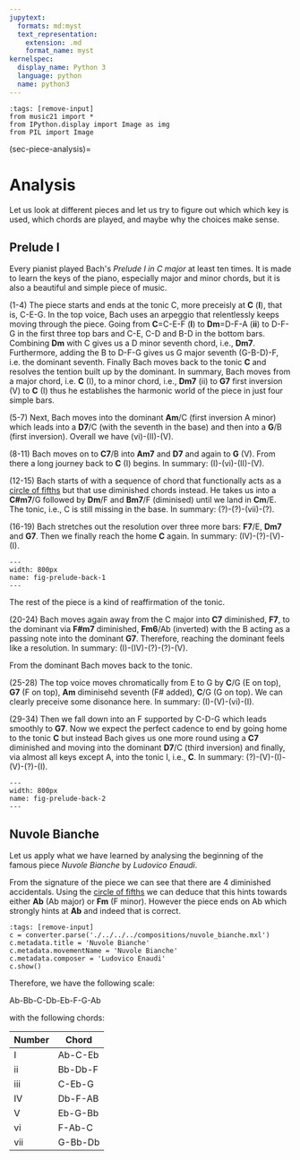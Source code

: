 ```yaml
---
jupytext:
  formats: md:myst
  text_representation:
    extension: .md
    format_name: myst
kernelspec:
  display_name: Python 3
  language: python
  name: python3
---
```


```{code-cell} python3
:tags: [remove-input]
from music21 import *
from IPython.display import Image as img
from PIL import Image
```

(sec-piece-analysis)=
# Analysis

Let us look at different pieces and let us try to figure out which which key is used, which chords are played, and maybe why the choices make sense.

## Prelude I

Every pianist played Bach's *Prelude I in C major* at least ten times.
It is made to learn the keys of the piano, especially major and minor chords, but it is also a beautiful and simple piece of music.

(1-4) The piece starts and ends at the tonic C, more preceisly at **C** (**I**), that is, C-E-G.
In the top voice, Bach uses an arpeggio that relentlessly keeps moving through the piece.
Going from **C**=C-E-F (**I**) to **Dm**=D-F-A (**ii**) to D-F-G in the first three top bars and C-E, C-D and B-D in the bottom bars.
Combining **Dm** with C gives us a D minor seventh chord, i.e., **Dm7**.
Furthermore, adding the B to D-F-G gives us G major seventh (G-B-D)-F, i.e. the dominant seventh.
Finally Bach moves back to the tonic **C** and resolves the tention built up by the dominant.
In summary, Bach moves from a major chord, i.e. **C** (I), to a minor chord, i.e., **Dm7** (ii) to **G7** first inversion (V) to **C** (I) thus he establishes the harmonic world of the piece in just four simple bars.

(5-7)  Next, Bach moves into the dominant **Am**/C (first inversion A minor) which leads into a **D7**/C (with the seventh in the base) and then into a **G**/B (first inversion).
Overall we have (vi)-(II)-(V).

(8-11) Bach moves on to **C7**/B into **Am7** and **D7** and again to **G** (V).
From there a long journey back to **C** (I) begins.
In summary: (I)-(vi)-(II)-(V).

(12-15) Bach starts of with a sequence of chord that functionally acts as a [circle of fifths](sec-circle-of-fifths) but that use diminished chords instead.
He takes us into a **C#m7**/G followed by **Dm**/F and **Bm7**/F (diminised) until we land in **Cm**/E.
The tonic, i.e., C is still missing in the base.
In summary: (?)-(?)-(vii)-(?).

(16-19) Bach stretches out the resolution over three more bars: **F7**/E, **Dm7** and **G7**.
Then we finally reach the home **C** again.
In summary: (IV)-(?)-(V)-(I).

```{figure} ./../../../figs/composing/prelude-bach-1.png
---
width: 800px
name: fig-prelude-back-1
---
```

The rest of the piece is a kind of reaffirmation of the tonic.

(20-24) Bach moves again away from the C major into **C7** diminished, **F7**, to the dominant via **F#m7** diminished, **Fm6**/Ab (inverted) with the B acting as a passing note into the dominant **G7**.
Therefore, reaching the dominant feels like a resolution.
In summary: (I)-(IV)-(?)-(?)-(V).

From the dominant Bach moves back to the tonic.

(25-28) The top voice moves chromatically from E to G by **C**/G (E on top), **G7** (F on top), 
**Am** diminisehd seventh (F# added), **C**/G (G on top).
We can clearly preceive some disonance here. 
In summary: (I)-(V)-(vi)-(I).

(29-34) Then we fall down into an F supported by C-D-G which leads smoothly to **G7**.
Now we expect the perfect cadence to end by going home to the tonic **C** but instead Bach gives us one more round using a **C7** diminished and moving into the dominant **D7**/C (third inversion) and finally, via almost all keys except A, into the tonic I, i.e., **C**.
In summary: (?)-(V)-(I)-(V)-(?)-(I).

```{figure} ./../../../figs/composing/prelude-bach-2.png
---
width: 800px
name: fig-prelude-back-2
---
```

## Nuvole Bianche

Let us apply what we have learned by analysing the beginning of the famous piece *Nuvole Bianche* by *Ludovico Enaudi*.

From the signature of the piece we can see that there are 4 diminished accidentals.
Using the [circle of fifths](sec-circle-of-fifths) we can deduce that this hints towards either **Ab** (Ab major) or **Fm** (F minor).
However the piece ends on Ab which strongly hints at **Ab** and indeed that is correct.

```{code-cell} python3
:tags: [remove-input]
c = converter.parse('./../../../compositions/nuvole_bianche.mxl')
c.metadata.title = 'Nuvole Bianche'
c.metadata.movementName = 'Nuvole Bianche'
c.metadata.composer = 'Ludovico Enaudi'
c.show()
```

Therefore, we have the following scale:

Ab-Bb-C-Db-Eb-F-G-Ab

with the following chords:

| Number          | Chord        |
| --------------- | ------------ |
| I               | Ab-C-Eb      | 
| ii              | Bb-Db-F      | 
| iii             | C-Eb-G       |
| IV              | Db-F-AB      |
| V               | Eb-G-Bb      |     
| vi              | F-Ab-C       |
| vii             | G-Bb-Db      |